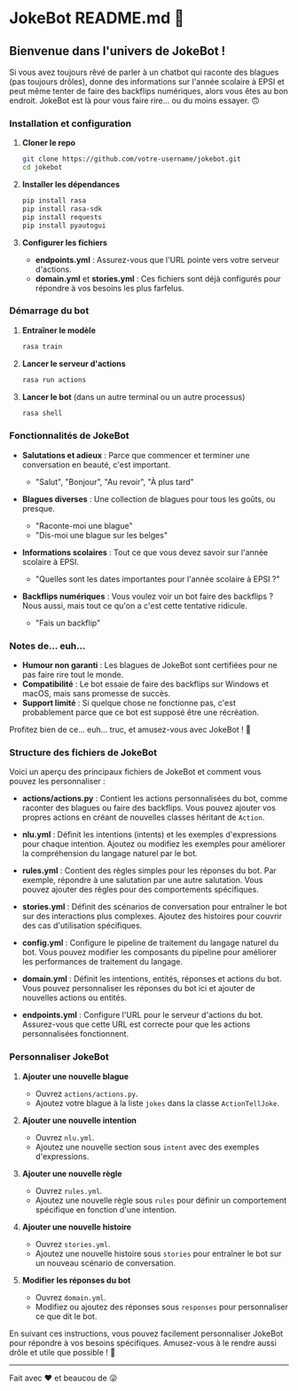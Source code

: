# JokeBot README.md 🤖

## Bienvenue dans l'univers de JokeBot !

Si vous avez toujours rêvé de parler à un chatbot qui raconte des blagues (pas toujours drôles), donne des informations sur l'année scolaire à EPSI et peut même tenter de faire des backflips numériques, alors vous êtes au bon endroit. JokeBot est là pour vous faire rire... ou du moins essayer. 🙃

### Installation et configuration

1. **Cloner le repo**
    ```bash
    git clone https://github.com/votre-username/jokebot.git
    cd jokebot
    ```

2. **Installer les dépendances**
    ```bash
    pip install rasa
    pip install rasa-sdk
    pip install requests
    pip install pyautogui
    ```

3. **Configurer les fichiers**
    - **endpoints.yml** : Assurez-vous que l'URL pointe vers votre serveur d'actions.
    - **domain.yml** et **stories.yml** : Ces fichiers sont déjà configurés pour répondre à vos besoins les plus farfelus.

### Démarrage du bot

1. **Entraîner le modèle**
    ```bash
    rasa train
    ```

2. **Lancer le serveur d'actions**
    ```bash
    rasa run actions
    ```

3. **Lancer le bot** (dans un autre terminal ou un autre processus)
    ```bash
    rasa shell
    ```

### Fonctionnalités de JokeBot

- **Salutations et adieux** : Parce que commencer et terminer une conversation en beauté, c'est important.
    - "Salut", "Bonjour", "Au revoir", "À plus tard"

- **Blagues diverses** : Une collection de blagues pour tous les goûts, ou presque.
    - "Raconte-moi une blague"
    - "Dis-moi une blague sur les belges"

- **Informations scolaires** : Tout ce que vous devez savoir sur l'année scolaire à EPSI.
    - "Quelles sont les dates importantes pour l'année scolaire à EPSI ?"

- **Backflips numériques** : Vous voulez voir un bot faire des backflips ? Nous aussi, mais tout ce qu'on a c'est cette tentative ridicule.
    - "Fais un backflip"

### Notes de... euh...

- **Humour non garanti** : Les blagues de JokeBot sont certifiées pour ne pas faire rire tout le monde.
- **Compatibilité** : Le bot essaie de faire des backflips sur Windows et macOS, mais sans promesse de succès.
- **Support limité** : Si quelque chose ne fonctionne pas, c'est probablement parce que ce bot est supposé être une récréation.

Profitez bien de ce... euh... truc, et amusez-vous avec JokeBot ! 🤡


### Structure des fichiers de JokeBot

Voici un aperçu des principaux fichiers de JokeBot et comment vous pouvez les personnaliser :

- **actions/actions.py** : Contient les actions personnalisées du bot, comme raconter des blagues ou faire des backflips. Vous pouvez ajouter vos propres actions en créant de nouvelles classes héritant de `Action`.

- **nlu.yml** : Définit les intentions (intents) et les exemples d'expressions pour chaque intention. Ajoutez ou modifiez les exemples pour améliorer la compréhension du langage naturel par le bot.

- **rules.yml** : Contient des règles simples pour les réponses du bot. Par exemple, répondre à une salutation par une autre salutation. Vous pouvez ajouter des règles pour des comportements spécifiques.

- **stories.yml** : Définit des scénarios de conversation pour entraîner le bot sur des interactions plus complexes. Ajoutez des histoires pour couvrir des cas d'utilisation spécifiques.

- **config.yml** : Configure le pipeline de traitement du langage naturel du bot. Vous pouvez modifier les composants du pipeline pour améliorer les performances de traitement du langage.

- **domain.yml** : Définit les intentions, entités, réponses et actions du bot. Vous pouvez personnaliser les réponses du bot ici et ajouter de nouvelles actions ou entités.

- **endpoints.yml** : Configure l'URL pour le serveur d'actions du bot. Assurez-vous que cette URL est correcte pour que les actions personnalisées fonctionnent.

### Personnaliser JokeBot

1. **Ajouter une nouvelle blague**
    - Ouvrez `actions/actions.py`.
    - Ajoutez votre blague à la liste `jokes` dans la classe `ActionTellJoke`.

2. **Ajouter une nouvelle intention**
    - Ouvrez `nlu.yml`.
    - Ajoutez une nouvelle section sous `intent` avec des exemples d'expressions.

3. **Ajouter une nouvelle règle**
    - Ouvrez `rules.yml`.
    - Ajoutez une nouvelle règle sous `rules` pour définir un comportement spécifique en fonction d'une intention.

4. **Ajouter une nouvelle histoire**
    - Ouvrez `stories.yml`.
    - Ajoutez une nouvelle histoire sous `stories` pour entraîner le bot sur un nouveau scénario de conversation.

5. **Modifier les réponses du bot**
    - Ouvrez `domain.yml`.
    - Modifiez ou ajoutez des réponses sous `responses` pour personnaliser ce que dit le bot.

En suivant ces instructions, vous pouvez facilement personnaliser JokeBot pour répondre à vos besoins spécifiques. Amusez-vous à le rendre aussi drôle et utile que possible ! 🎉


---

Fait avec ❤️ et beaucou de 😜
